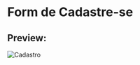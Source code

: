 # Form de Cadastre-se
## Preview:


![Cadastro](https://user-images.githubusercontent.com/101675852/198093523-fceb2ce3-b87b-4d8f-bc93-9e4411360f94.png)
